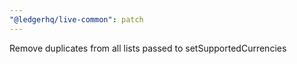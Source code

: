```yaml
---
"@ledgerhq/live-common": patch
---
```


Remove duplicates from all lists passed to setSupportedCurrencies
